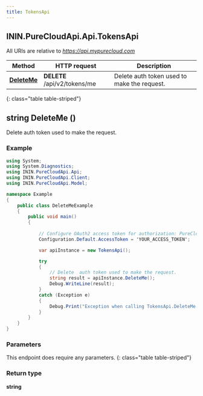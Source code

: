```yaml
---
title: TokensApi
---
```

## ININ.PureCloudApi.Api.TokensApi

All URIs are relative to *https://api.mypurecloud.com*

| Method | HTTP request | Description |
| ------------- | ------------- | ------------- |
| [**DeleteMe**](TokensApi.html#deleteme) | **DELETE** /api/v2/tokens/me | Delete  auth token used to make the request. |
{: class="table table-striped"}

<a name="deleteme"></a>

## **string** DeleteMe ()

Delete  auth token used to make the request.



### Example
~~~csharp
using System;
using System.Diagnostics;
using ININ.PureCloudApi.Api;
using ININ.PureCloudApi.Client;
using ININ.PureCloudApi.Model;

namespace Example
{
    public class DeleteMeExample
    {
        public void main()
        {
            
            // Configure OAuth2 access token for authorization: PureCloud Auth
            Configuration.Default.AccessToken = 'YOUR_ACCESS_TOKEN';

            var apiInstance = new TokensApi();

            try
            {
                // Delete  auth token used to make the request.
                string result = apiInstance.DeleteMe();
                Debug.WriteLine(result);
            }
            catch (Exception e)
            {
                Debug.Print("Exception when calling TokensApi.DeleteMe: " + e.Message );
            }
        }
    }
}
~~~

### Parameters
This endpoint does require any parameters.
{: class="table table-striped"}

### Return type

**string**

